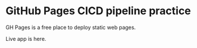 # GitHub Pages CICD pipeline practice

GH Pages is a free place to deploy static web pages.

Live app is here.
